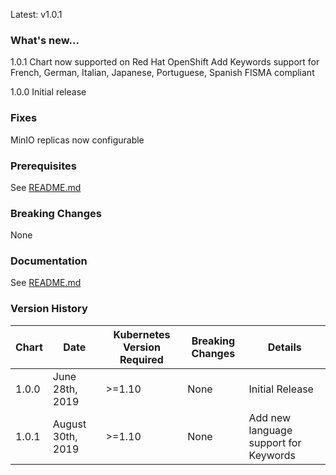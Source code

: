 Latest: v1.0.1

### What's new...

1.0.1
  Chart now supported on Red Hat OpenShift
  Add Keywords support for French, German, Italian, Japanese, Portuguese, Spanish
  FISMA compliant

1.0.0
  Initial release

### Fixes

MinIO replicas now configurable

### Prerequisites

See [README.md](./README.md)

### Breaking Changes

None

### Documentation

See [README.md](./README.md)

### Version History

| Chart | Date              | Kubernetes Version Required | Breaking Changes | Details |
| ----- | ----------------- | --------------------------- | ---------------- | ------- |
| 1.0.0 | June 28th, 2019  | >=1.10                       | None             | Initial Release |
| 1.0.1 | August 30th, 2019 | >=1.10 | None | Add new language support for Keywords |
